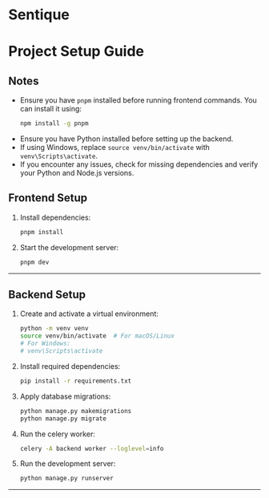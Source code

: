 # Sentique

# Project Setup Guide


## Notes
- Ensure you have `pnpm` installed before running frontend commands. You can install it using:
  ```sh
  npm install -g pnpm
  ```
- Ensure you have Python installed before setting up the backend.
- If using Windows, replace `source venv/bin/activate` with `venv\Scripts\activate`.
- If you encounter any issues, check for missing dependencies and verify your Python and Node.js versions.


## Frontend Setup

1. Install dependencies:
   ```sh
   pnpm install
   ```

2. Start the development server:
   ```sh
   pnpm dev
   ```

---

## Backend Setup

1. Create and activate a virtual environment:
   ```sh
   python -m venv venv
   source venv/bin/activate  # For macOS/Linux
   # For Windows:
   # venv\Scripts\activate
   ```

2. Install required dependencies:
   ```sh
   pip install -r requirements.txt
   ```

3. Apply database migrations:
   ```sh
   python manage.py makemigrations
   python manage.py migrate
   ```

4. Run the celery worker:
   ```sh
   celery -A backend worker --loglevel=info
   ```

5. Run the development server:
   ```sh
   python manage.py runserver
   ```

---
